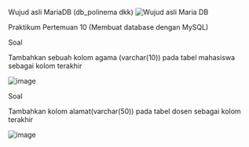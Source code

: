 Wujud asli MariaDB (db_polinema dkk)
![Wujud asli Maria DB](https://github.com/Crown-us/Praktikum-Basis-Data/assets/55532281/9e6a7ade-de85-41ff-8556-b249ac910ef5)

Praktikum Pertemuan 10 (Membuat database dengan MySQL)

Soal

Tambahkan sebuah kolom agama (varchar(10)) pada tabel mahasiswa sebagai kolom terakhir

![image](https://github.com/Crown-us/Praktikum-Basis-Data/assets/55532281/4cbb4ea9-ef59-4ae6-b2ac-745377d20ee9)

Soal

Tambahkan kolom alamat(varchar(50)) pada tabel dosen sebagai kolom terakhir

![image](https://github.com/Crown-us/Praktikum-Basis-Data/assets/55532281/4bd2f4ec-5144-4666-bd40-16c592622dd5)
